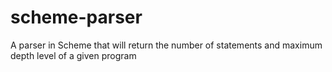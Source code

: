 scheme-parser
=============

A parser in Scheme that will return the number of statements and maximum depth level of a given program